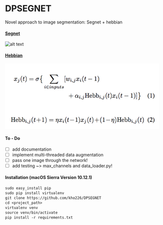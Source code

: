 # DPSEGNET
Novel approach to image segmentation: Segnet + hebbian

#### [Segnet](https://arxiv.org/abs/1511.00561)
![alt text](https://saytosid.github.io/images/segnet/Complete%20architecture.png)

#### [Hebbian](https://arxiv.org/abs/1804.02464)
![alt text](https://github.com/kho226/DPSEGNET/blob/master/images/hebbian.png)

#### To - Do
- [ ] add documentation
- [ ] implement multi-threaded data augmentation
- [ ] pass one image through the network!
- [ ] add testing ~> max_channels and data_loader.py!

#### Installation (macOS Sierra Version 10.12.1)
```
sudo easy_install pip
sudo pip install virtualenv
git clone https://github.com/kho226/DPSEGNET
cd <project_path>
virtualenv venv
source venv/bin/activate
pip install -r requirements.txt
```